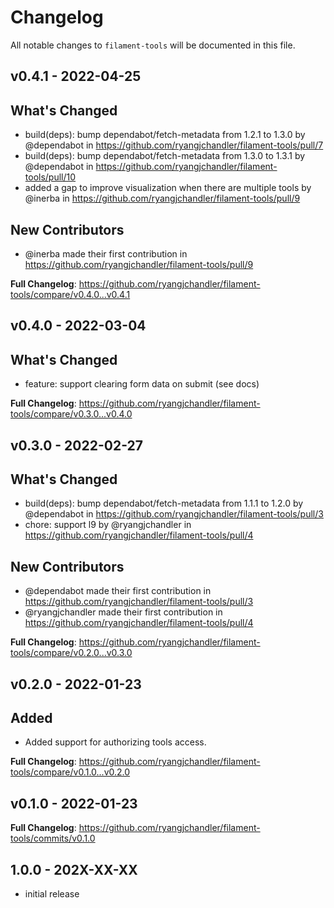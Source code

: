 # Changelog

All notable changes to `filament-tools` will be documented in this file.

## v0.4.1 - 2022-04-25

## What's Changed

- build(deps): bump dependabot/fetch-metadata from 1.2.1 to 1.3.0 by @dependabot in https://github.com/ryangjchandler/filament-tools/pull/7
- build(deps): bump dependabot/fetch-metadata from 1.3.0 to 1.3.1 by @dependabot in https://github.com/ryangjchandler/filament-tools/pull/10
- added a gap to improve visualization when there are multiple tools by @inerba in https://github.com/ryangjchandler/filament-tools/pull/9

## New Contributors

- @inerba made their first contribution in https://github.com/ryangjchandler/filament-tools/pull/9

**Full Changelog**: https://github.com/ryangjchandler/filament-tools/compare/v0.4.0...v0.4.1

## v0.4.0 - 2022-03-04

## What's Changed

- feature: support clearing form data on submit (see docs)

**Full Changelog**: https://github.com/ryangjchandler/filament-tools/compare/v0.3.0...v0.4.0

## v0.3.0 - 2022-02-27

## What's Changed

- build(deps): bump dependabot/fetch-metadata from 1.1.1 to 1.2.0 by @dependabot in https://github.com/ryangjchandler/filament-tools/pull/3
- chore: support l9 by @ryangjchandler in https://github.com/ryangjchandler/filament-tools/pull/4

## New Contributors

- @dependabot made their first contribution in https://github.com/ryangjchandler/filament-tools/pull/3
- @ryangjchandler made their first contribution in https://github.com/ryangjchandler/filament-tools/pull/4

**Full Changelog**: https://github.com/ryangjchandler/filament-tools/compare/v0.2.0...v0.3.0

## v0.2.0 - 2022-01-23

## Added

- Added support for authorizing tools access.

**Full Changelog**: https://github.com/ryangjchandler/filament-tools/compare/v0.1.0...v0.2.0

## v0.1.0 - 2022-01-23

**Full Changelog**: https://github.com/ryangjchandler/filament-tools/commits/v0.1.0

## 1.0.0 - 202X-XX-XX

- initial release
